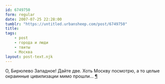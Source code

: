 ```yaml
---
id: 6749750
form: regular
date: 2007-07-25 22:28:00
tumblr: "https://untitled.urbansheep.com/post/6749750"
title:
tags:
    - post
    - города и люди
    - твиты
    - Москва
layout: post-text.njk
---
```


<p>О, Бирюлево Западное! Дайте две. Хоть Москву посмотрю, а то целые окраинные цивилизации мимо прошли&hellip; <a href="http://twitter.com/urbansheep/statuses/168226862">¶</a></p>

